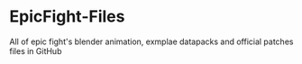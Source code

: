 # EpicFight-Files
All of epic fight's blender animation, exmplae datapacks and official patches files in GitHub
